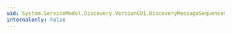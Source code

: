 ```yaml
---
uid: System.ServiceModel.Discovery.VersionCD1.DiscoveryMessageSequenceCD1.GetSchema(System.Xml.Schema.XmlSchemaSet)
internalonly: False
---
```

